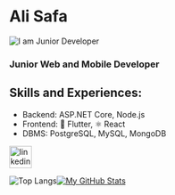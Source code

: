 # Ali Safa
![I am Junior Developer](https://i.postimg.cc/k4JgTGsw-/1.png)
### Junior Web and Mobile Developer
## Skills and Experiences: 
- Backend: ASP.NET Core, Node.js
- Frontend: 📱 Flutter, ⚛️ React
- DBMS: PostgreSQL, MySQL, MongoDB

[<img src='https://cdn.jsdelivr.net/npm/simple-icons@3.0.1/icons/linkedin.svg' alt='linkedin' height='40'>](https://www.linkedin.com/in/alisafa1/)  

![Top Langs](https://github-readme-stats.vercel.app/api/top-langs/?username=Alisafa60&theme=tokyonight)[![My GitHub Stats](https://github-readme-stats.vercel.app/api/?username=Alisafa60&count_private=true&theme=tokyonight&showicons=true)]() 


